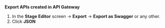 **Export APIs created in API Gateway**

1. In the **Stage Editor** screen -> **Export** -> **Export as Swagger** or any other.
2. Click **JSON**